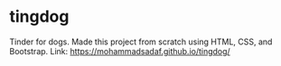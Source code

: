 # tingdog
Tinder for dogs. Made this project from scratch using HTML, CSS, and Bootstrap.
Link: https://mohammadsadaf.github.io/tingdog/ 
